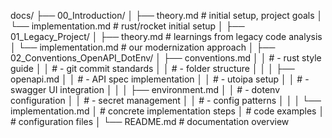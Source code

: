 docs/
├── 00_Introduction/
│   ├── theory.md        # initial setup, project goals
│   └── implementation.md # rust/rocket initial setup 
│
├── 01_Legacy_Project/
│   ├── theory.md        # learnings from legacy code analysis
│   └── implementation.md # our modernization approach
│
├── 02_Conventions_OpenAPI_DotEnv/
│   ├── conventions.md
│   │   # - rust style guide
│   │   # - git commit standards
│   │   # - folder structure
│   │
│   ├── openapi.md
│   │   # - API spec implementation
│   │   # - utoipa setup
│   │   # - swagger UI integration
│   │
│   ├── environment.md
│   │   # - dotenv configuration
│   │   # - secret management
│   │   # - config patterns
│   │
│   └── implementation.md
│       # concrete implementation steps
│       # code examples
│       # configuration files
│
└── README.md  # documentation overview

